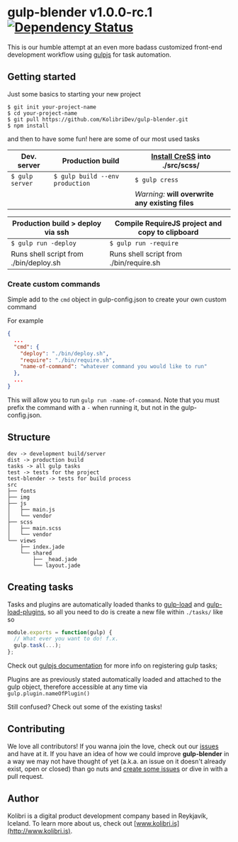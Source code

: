 # gulp-blender v1.0.0-rc.1 [![Dependency Status](https://gemnasium.com/kolibridev/gulp-blender.png)](https://gemnasium.com/kolibridev/gulp-blender)

This is our humble attempt at an even more badass customized front-end development workflow using [gulpjs](http://gulpjs.com) for task automation.

## Getting started

Just some basics to starting your new project

```shell
$ git init your-project-name
$ cd your-project-name
$ git pull https://github.com/KolibriDev/gulp-blender.git
$ npm install
```

and then to have some fun! here are some of our most used tasks

| Dev. server     | Production build | [Install CreSS](https://github.com/kolibridev/Cress) into ./src/scss/ |
| --------------- | ---------------- | ------------------- |
| `$ gulp server` | `$ gulp build --env production` | `$ gulp cress` |
| | | *Warning:* **will overwrite any existing files** | |

| Production build > deploy via ssh  | Compile RequireJS project and copy to clipboard |
| --------------- | ---------------- |
| `$ gulp run -deploy` | `$ gulp run -require` |
| Runs shell script from ./bin/deploy.sh | Runs shell script from ./bin/require.sh |

### Create custom commands

Simple add to the `cmd` object in gulp-config.json to create your own custom command

For example
```json
{
  ...
  "cmd": {
    "deploy": "./bin/deploy.sh",
    "require": "./bin/require.sh",
    "name-of-command": "whatever command you would like to run"
  },
  ...
}
```
This will allow you to run `gulp run -name-of-command`. Note that you must prefix the command with a `-` when running it, but not in the gulp-config.json.

## Structure

```
dev -> development build/server
dist -> production build
tasks -> all gulp tasks
test -> tests for the project
test-blender -> tests for build process
src
├── fonts
├── img
├── js
│   ├── main.js
│   └── vendor
├── scss
│   ├── main.scss
│   └── vendor
└── views
    ├── index.jade
    └── shared
        ├── _head.jade
        └── layout.jade
```

## Creating tasks

Tasks and plugins are automatically loaded thanks to [gulp-load](https://github.com/popomore/gulp-load) and [gulp-load-plugins](https://github.com/jackfranklin/gulp-load-plugins), so all you need to do is create a new file within `./tasks/` like so

```javascript
module.exports = function(gulp) {
  // What ever you want to do! f.x.
  gulp.task(...);
};
```

Check out [gulpjs documentation](https://github.com/gulpjs/gulp/blob/master/docs/API.md#gulptaskname-deps-fn) for more info on registering gulp tasks;

Plugins are as previously stated automatically loaded and attached to the gulp object, therefore accessible at any time via `gulp.plugin.nameOfPlugin()`

Still confused? Check out some of the existing tasks!

## Contributing

We love all contributors! If you wanna join the love, check out our [issues](https://github.com/kolibridev/gulp-blender/issues) and have at it. If you have an idea of how we could improve **gulp-blender** in a way we may not have thought of yet (a.k.a. an issue on it doesn't already exist, open or closed) than go nuts and [create some issues](https://github.com/kolibridev/gulp-blender/issues/new) or dive in with a pull request.


## Author

Kolibri is a digital product development company based in Reykjavík, Iceland. To learn more about us, check out [www.kolibri.is](http://www.kolibri.is).
